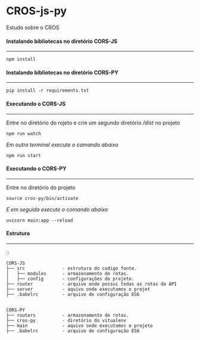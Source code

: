 # CROS-js-py
Estudo sobre o CROS


#### Instalando bibliotecas no diretório CORS-JS
-----------------


    npm install
    
    

#### Instalando bibliotecas no diretório CORS-PY
-----------------


    pip install -r requirements.txt
    
    

#### Executando o CORS-JS
-----------------
Entre no diretório do rojeto e crie um segundo diretório */dist* no projeto


    npm run watch


*Em outro terminal execute o camando abaixo*

    npm run start
    
    

#### Executando o CORS-PY
-----------------
Entre no diretório do projeto 


    source cros-py/bin/activate

*E em seguida execute o comando abaixo*

    uvicorn main:app --reload



#### Estrutura 
-----------------
::

    CORS-JS
    ├── src              - estrutura do codigo fonte.
    │   ├── modules      - armazenamento de rotas.
    │   ├── config       - configurações do projeto.
    ├── router           - arquivo onde possui todas as rotas da API
    ├── server           - aquivo onde executamos o projet
    ├── .babelrc         - arquivo de configuração ES6
    
    
    CORS-PY
    ├── routers          - armazenamento de rotas.
    ├── cros-py          - diretório do vitualenv
    ├── main             - aquivo onde executamos o projeto
    ├── .babelrc         - arquivo de configuração ES6

    
    

    
   
